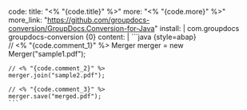 code:
  title: "<% "{code.title}" %>"
  more: "<% "{code.more}" %>"
  more_link: "https://github.com/groupdocs-conversion/GroupDocs.Conversion-for-Java"
  install: |
    <dependency>
      <groupId>com.groupdocs</groupId>
      <artifactId>groupdocs-conversion</artifactId>
      <version>{0}</version>
    </dependency>
  content: |
    ```java {style=abap}   
    // <% "{code.comment_1}" %>
    Merger merger = new Merger("sample1.pdf");
    
    // <% "{code.comment_2}" %>
    merger.join("sample2.pdf");

    // <% "{code.comment_3}" %>
    merger.save("merged.pdf");
    ```